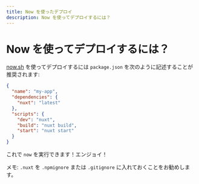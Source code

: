 ```yaml
---
title: Now を使ったデプロイ
description: Now を使ってデプロイするには？
---
```


# Now を使ってデプロイするには？

[now.sh](https://zeit.co/now) を使ってデプロイするには `package.json` を次のように記述することが推奨されます:

```json
{
  "name": "my-app",
  "dependencies": {
    "nuxt": "latest"
  },
  "scripts": {
    "dev": "nuxt",
    "build": "nuxt build",
    "start": "nuxt start"
  }
}
```

これで `now` を実行できます！エンジョイ！

メモ: `.nuxt` を `.npmignore` または `.gitignore` に入れておくことをお勧めします。
